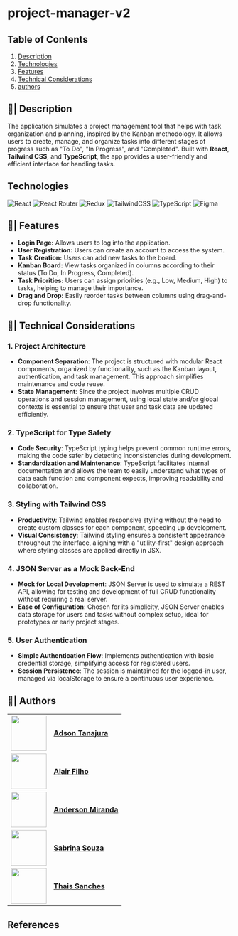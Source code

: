 # project-manager-v2

## Table of Contents
1. [Description](#description)
2. [Technologies](#technologies)
3. [Features](features)
4. [Technical Considerations](technical-considerations)
5. [authors](authors)

   

## 📌| Description

The application simulates a project management tool that helps with task organization and planning, inspired by the Kanban methodology. It allows users to create, manage, and organize tasks into different stages of progress such as "To Do", "In Progress", and "Completed". Built with **React**, **Tailwind CSS**, and **TypeScript**, the app provides a user-friendly and efficient interface for handling tasks.

## Technologies

![React](https://img.shields.io/badge/react-%2320232a.svg?style=for-the-badge&logo=react&logoColor=%2361DAFB)
![React Router](https://img.shields.io/badge/React_Router-CA4245?style=for-the-badge&logo=react-router&logoColor=white)
![Redux](https://img.shields.io/badge/redux-%23593d88.svg?style=for-the-badge&logo=redux&logoColor=white)
![TailwindCSS](https://img.shields.io/badge/tailwindcss-%2338B2AC.svg?style=for-the-badge&logo=tailwind-css&logoColor=white)
![TypeScript](https://img.shields.io/badge/typescript-%23007ACC.svg?style=for-the-badge&logo=typescript&logoColor=white)
![Figma](https://img.shields.io/badge/figma-%23F24E1E.svg?style=for-the-badge&logo=figma&logoColor=white)

## 📌| Features

* **Login Page:** Allows users to log into the application.
* **User Registration:** Users can create an account to access the system.
* **Task Creation:** Users can add new tasks to the board.
* **Kanban Board:** View tasks organized in columns according to their status (To Do, In Progress, Completed).
* **Task Priorities:** Users can assign priorities (e.g., Low, Medium, High) to tasks, helping to manage their importance.
* **Drag and Drop:** Easily reorder tasks between columns using drag-and-drop functionality.


## 📌| Technical Considerations

### 1. Project Architecture
- **Component Separation**: The project is structured with modular React components, organized by functionality, such as the Kanban layout, authentication, and task management. This approach simplifies maintenance and code reuse.
- **State Management**: Since the project involves multiple CRUD operations and session management, using local state and/or global contexts is essential to ensure that user and task data are updated efficiently.

### 2. TypeScript for Type Safety
- **Code Security**: TypeScript typing helps prevent common runtime errors, making the code safer by detecting inconsistencies during development.
- **Standardization and Maintenance**: TypeScript facilitates internal documentation and allows the team to easily understand what types of data each function and component expects, improving readability and collaboration.

### 3. Styling with Tailwind CSS
- **Productivity**: Tailwind enables responsive styling without the need to create custom classes for each component, speeding up development.
- **Visual Consistency**: Tailwind styling ensures a consistent appearance throughout the interface, aligning with a "utility-first" design approach where styling classes are applied directly in JSX.

### 4. JSON Server as a Mock Back-End
- **Mock for Local Development**: JSON Server is used to simulate a REST API, allowing for testing and development of full CRUD functionality without requiring a real server.
- **Ease of Configuration**: Chosen for its simplicity, JSON Server enables data storage for users and tasks without complex setup, ideal for prototypes or early project stages.

### 5. User Authentication
- **Simple Authentication Flow**: Implements authentication with basic credential storage, simplifying access for registered users.
- **Session Persistence**: The session is maintained for the logged-in user, managed via localStorage to ensure a continuous user experience.

## 📌| Authors

<table>
  <tr>
    <td>
      <img width="80px" align="center" src="https://avatars.githubusercontent.com/AdsonTanajura"/>
    </td>
    <td align="left">
      <a href="https://github.com/AdsonTanajura">
         <span><b>Adson Tanajura</b></span>
      </a>
      <br>
    </td>
  </tr>
   <tr>
    <td>
      <img width="80px" align="center" src="https://avatars.githubusercontent.com/Alair-Filho"/>
    </td>
    <td align="left">
      <a href="https://github.com/Alair-Filho">
         <span><b>Alair Filho</b></span>
      </a>
      <br>
    </td>
  </tr>
  <tr>
    <td>
      <img width="80px" align="center" src="https://avatars.githubusercontent.com/amiranda1911"/>
    </td>
    <td align="left">
      <a href="https://github.com/amiranda1911">
         <span><b>Anderson Miranda</b></span>
      </a>
      <br>
    </td>
  </tr>
  <tr>
    <td>
      <img width="80px" align="center" src="https://avatars.githubusercontent.com/SabrinaZ8"/>
    </td>
    <td align="left">
      <a href="https://github.com/SabrinaZ8">
         <span><b>Sabrina Souza</b></span>
      </a>
      <br>
    </td>
  </tr>
  <tr>
    <td>
      <img width="80px" align="center" src="https://avatars.githubusercontent.com/ThaisRes"/>
    </td>
    <td align="left">
      <a href="https://github.com/ThaisRes">
         <span><b>Thais Sanches</b></span>
      </a>
      <br>
    </td>
  </tr>
</table>

## References



